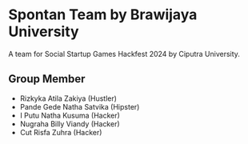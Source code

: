 # Spontan Team by Brawijaya University
A team for Social Startup Games Hackfest 2024 by Ciputra University.

## Group Member
- Rizkyka Atila Zakiya (Hustler)
- Pande Gede Natha Satvika (Hipster)
- I Putu Natha Kusuma (Hacker)
- Nugraha Billy Viandy (Hacker)
- Cut Risfa Zuhra (Hacker)
